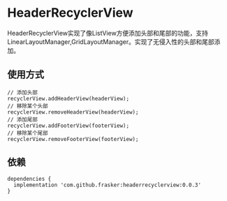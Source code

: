 # HeaderRecyclerView

HeaderRecyclerView实现了像ListView方便添加头部和尾部的功能，支持LinearLayoutManager,GridLayoutManager。实现了无侵入性的头部和尾部添加。
## 使用方式
```
// 添加头部
recyclerView.addHeaderView(headerView); 
// 移除某个头部
recyclerView.removeHeaderView(headerView);  
// 添加尾部
recyclerView.addFooterView(footerView);  
// 移除某个尾部
recyclerView.removeFooterView(footerView);  

```
## 依赖
```
dependencies {
  implementation 'com.github.frasker:headerrecyclerview:0.0.3'
}
```
